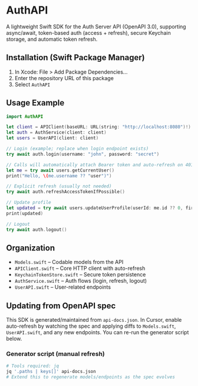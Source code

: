# AuthAPI

A lightweight Swift SDK for the Auth Server API (OpenAPI 3.0), supporting async/await, token-based auth (access + refresh), secure Keychain storage, and automatic token refresh.

## Installation (Swift Package Manager)

1. In Xcode: File > Add Package Dependencies...
2. Enter the repository URL of this package
3. Select `AuthAPI`

## Usage Example

```swift
import AuthAPI

let client = APIClient(baseURL: URL(string: "http://localhost:8080")!)
let auth = AuthService(client: client)
let users = UserAPI(client: client)

// Login (example; replace when login endpoint exists)
try await auth.login(username: "john", password: "secret")

// Calls will automatically attach Bearer token and auto-refresh on 401
let me = try await users.getCurrentUser()
print("Hello, \(me.username ?? "user")")

// Explicit refresh (usually not needed)
try await auth.refreshAccessTokenIfPossible()

// Update profile
let updated = try await users.updateUserProfile(userId: me.id ?? 0, firstName: "John", lastName: "Doe")
print(updated)

// Logout
try await auth.logout()
```

## Organization

- `Models.swift` – Codable models from the API
- `APIClient.swift` – Core HTTP client with auto-refresh
- `KeychainTokenStore.swift` – Secure token persistence
- `AuthService.swift` – Auth flows (login, refresh, logout)
- `UserAPI.swift` – User-related endpoints

## Updating from OpenAPI spec

This SDK is generated/maintained from `api-docs.json`. In Cursor, enable auto-refresh by watching the spec and applying diffs to `Models.swift`, `UserAPI.swift`, and any new endpoints. You can re-run the generator script below.

### Generator script (manual refresh)

```bash
# Tools required: jq
jq '.paths | keys[]' api-docs.json
# Extend this to regenerate models/endpoints as the spec evolves
```
